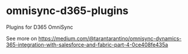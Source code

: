 # omnisync-d365-plugins

Plugins for D365 OmniSync

See more on https://medium.com/@tarantarantino/omnisync-dynamics-365-integration-with-salesforce-and-fabric-part-4-0ce408fe435a
